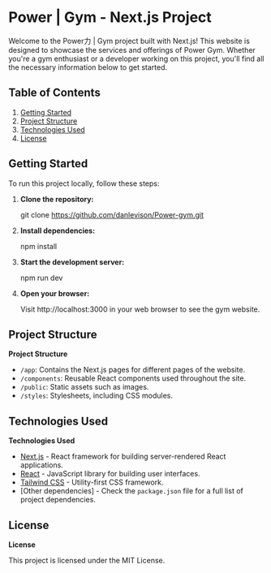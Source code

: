 # Power | Gym - Next.js Project

Welcome to the Power力 | Gym project built with Next.js! This website is designed to showcase the services and offerings of Power Gym. Whether you're a gym enthusiast or a developer working on this project, you'll find all the necessary information below to get started.

## Table of Contents

1. [Getting Started](#getting-started)
2. [Project Structure](#project-structure)
3. [Technologies Used](#technologies-used)
4. [License](#license)

## Getting Started

To run this project locally, follow these steps:

1. **Clone the repository:**

    git clone https://github.com/danlevison/Power-gym.git

2. **Install dependencies:**

    npm install

3. **Start the development server:**

    npm run dev

4. **Open your browser:**

    Visit http://localhost:3000 in your web browser to see the gym website.

## Project Structure

**Project Structure**

- `/app`: Contains the Next.js pages for different pages of the website.
- `/components`: Reusable React components used throughout the site.
- `/public`: Static assets such as images.
- `/styles`: Stylesheets, including CSS modules.

## Technologies Used

**Technologies Used**

- [Next.js](https://nextjs.org/) - React framework for building server-rendered React applications.
- [React](https://reactjs.org/) - JavaScript library for building user interfaces.
- [Tailwind CSS](https://tailwindcss.com/) - Utility-first CSS framework.
- [Other dependencies] - Check the `package.json` file for a full list of project dependencies.

## License

**License**

This project is licensed under the MIT License.

